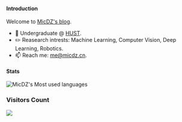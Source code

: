 

<!--
**MicDZ/MicDZ** is a ✨ _special_ ✨ repository because its `README.md` (this file) appears on your GitHub profile.

Here are some ideas to get you started:

- 🔭 I’m currently working on ...
- 🌱 I’m currently learning ...
- 👯 I’m looking to collaborate on ...
- 🤔 I’m looking for help with ...
- 💬 Ask me about ...
- 📫 How to reach me: ...
- 😄 Pronouns: ...
- ⚡ Fun fact: ...
-->
#### Introduction
Welcome to [MicDZ's blog](https://micdz.github.io).

- 🏫 Undergraduate @ [HUST](https://hust.edu.cn).
- ✏️ Reasearch intrests: Machine Learning, Computer Vision, Deep Learning, Robotics.
- 📫 Reach me: [me@micdz.cn](mailto:me@micdz.cn).


#### Stats
![MicDZ's Most used languages](https://github-readme-stats.vercel.app/api/top-langs?username=MicDZ&show_icons=true&count_private=false&hide=html)

### Visitors Count
![](https://profile-counter.glitch.me/micdz/count.svg)

